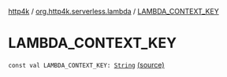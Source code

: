 [http4k](../index.md) / [org.http4k.serverless.lambda](index.md) / [LAMBDA_CONTEXT_KEY](./-l-a-m-b-d-a_-c-o-n-t-e-x-t_-k-e-y.md)

# LAMBDA_CONTEXT_KEY

`const val LAMBDA_CONTEXT_KEY: `[`String`](https://kotlinlang.org/api/latest/jvm/stdlib/kotlin/-string/index.html) [(source)](https://github.com/http4k/http4k/blob/master/http4k-serverless-lambda/src/main/kotlin/org/http4k/serverless/lambda/LambdaFunction.kt#L19)